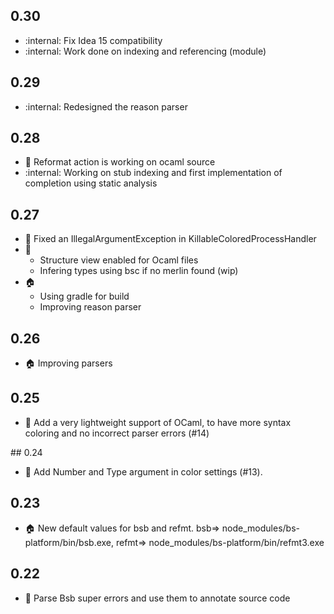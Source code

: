 ## 0.30

* :internal: Fix Idea 15 compatibility
* :internal: Work done on indexing and referencing (module)

## 0.29

* :internal: Redesigned the reason parser

## 0.28

* :rocket: Reformat action is working on ocaml source
* :internal: Working on stub indexing and first implementation of completion using static analysis

## 0.27

* :bug: Fixed an IllegalArgumentException in KillableColoredProcessHandler</li>
* :rocket: 
  * Structure view enabled for Ocaml files
  * Infering types using bsc if no merlin found (wip)
* :house: 
  * Using gradle for build
  * Improving reason parser

## 0.26

* :house: Improving parsers

## 0.25

* :rocket: Add a very lightweight support of OCaml, to have more syntax coloring and no incorrect parser errors (#14)

## 0.24

* :nail_care: Add Number and Type argument in color settings (#13).

## 0.23

* :house: New default values for bsb and refmt. bsb=> node_modules/bs-platform/bin/bsb.exe, refmt=> node_modules/bs-platform/bin/refmt3.exe

## 0.22

* :rocket: Parse Bsb super errors and use them to annotate source code
